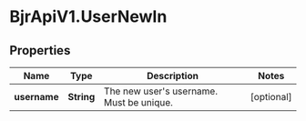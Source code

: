 # BjrApiV1.UserNewIn

## Properties
Name | Type | Description | Notes
------------ | ------------- | ------------- | -------------
**username** | **String** | The new user&#x27;s username. Must be unique. | [optional] 
